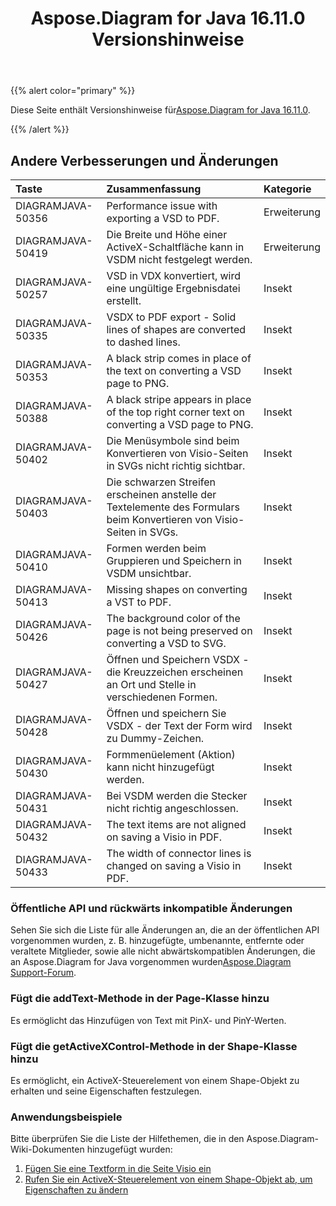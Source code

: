 ﻿---
title: Aspose.Diagram for Java 16.11.0 Versionshinweise
type: docs
weight: 20
url: /de/java/aspose-diagram-for-java-16-11-0-release-notes/
---
{{% alert color="primary" %}} 

 Diese Seite enthält Versionshinweise für[Aspose.Diagram for Java 16.11.0](https://docs.aspose.com/diagram/java/aspose-diagram-for-java-16-11-0-release-notes/).

{{% /alert %}} 
## **Andere Verbesserungen und Änderungen**

|**Taste**|**Zusammenfassung**|**Kategorie**|
|:- |:- |:- |
|DIAGRAMJAVA-50356|Performance issue with exporting a VSD to PDF.|Erweiterung|
|DIAGRAMJAVA-50419|Die Breite und Höhe einer ActiveX-Schaltfläche kann in VSDM nicht festgelegt werden.|Erweiterung|
|DIAGRAMJAVA-50257|VSD in VDX konvertiert, wird eine ungültige Ergebnisdatei erstellt.|Insekt|
|DIAGRAMJAVA-50335|VSDX to PDF export - Solid lines of shapes are converted to dashed lines.|Insekt|
|DIAGRAMJAVA-50353|A black strip comes in place of the text on converting a VSD page to PNG.|Insekt|
|DIAGRAMJAVA-50388|A black stripe appears in place of the top right corner text on converting a VSD page to PNG.|Insekt|
|DIAGRAMJAVA-50402|Die Menüsymbole sind beim Konvertieren von Visio-Seiten in SVGs nicht richtig sichtbar.|Insekt|
|DIAGRAMJAVA-50403|Die schwarzen Streifen erscheinen anstelle der Textelemente des Formulars beim Konvertieren von Visio-Seiten in SVGs.|Insekt|
|DIAGRAMJAVA-50410|Formen werden beim Gruppieren und Speichern in VSDM unsichtbar.|Insekt|
|DIAGRAMJAVA-50413|Missing shapes on converting a VST to PDF.|Insekt|
|DIAGRAMJAVA-50426|The background color of the page is not being preserved on converting a VSD to SVG.|Insekt|
|DIAGRAMJAVA-50427|Öffnen und Speichern VSDX - die Kreuzzeichen erscheinen an Ort und Stelle in verschiedenen Formen.|Insekt|
|DIAGRAMJAVA-50428|Öffnen und speichern Sie VSDX - der Text der Form wird zu Dummy-Zeichen.|Insekt|
|DIAGRAMJAVA-50430|Formmenüelement (Aktion) kann nicht hinzugefügt werden.|Insekt|
|DIAGRAMJAVA-50431|Bei VSDM werden die Stecker nicht richtig angeschlossen.|Insekt|
|DIAGRAMJAVA-50432|The text items are not aligned on saving a Visio in PDF.|Insekt|
|DIAGRAMJAVA-50433|The width of connector lines is changed on saving a Visio in PDF.|Insekt|
### **Öffentliche API und rückwärts inkompatible Änderungen**
Sehen Sie sich die Liste für alle Änderungen an, die an der öffentlichen API vorgenommen wurden, z. B. hinzugefügte, umbenannte, entfernte oder veraltete Mitglieder, sowie alle nicht abwärtskompatiblen Änderungen, die an Aspose.Diagram for Java vorgenommen wurden[Aspose.Diagram Support-Forum](https://forum.aspose.com/c/diagram/17).
### **Fügt die addText-Methode in der Page-Klasse hinzu**
Es ermöglicht das Hinzufügen von Text mit PinX- und PinY-Werten.
### **Fügt die getActiveXControl-Methode in der Shape-Klasse hinzu**
Es ermöglicht, ein ActiveX-Steuerelement von einem Shape-Objekt zu erhalten und seine Eigenschaften festzulegen.
### **Anwendungsbeispiele**
Bitte überprüfen Sie die Liste der Hilfethemen, die in den Aspose.Diagram-Wiki-Dokumenten hinzugefügt wurden:

1. [Fügen Sie eine Textform in die Seite Visio ein](/diagram/de/java/working-with-text/#insert-a-text-shape-in-the-visio-page)
1. [Rufen Sie ein ActiveX-Steuerelement von einem Shape-Objekt ab, um Eigenschaften zu ändern](/diagram/de/java/retrieve-an-activex-control-from-a-shape-object-to-modify-properties/)
